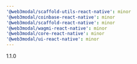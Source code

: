 ```yaml
---
'@web3modal/scaffold-utils-react-native': minor
'@web3modal/coinbase-react-native': minor
'@web3modal/scaffold-react-native': minor
'@web3modal/wagmi-react-native': minor
'@web3modal/core-react-native': minor
'@web3modal/ui-react-native': minor
---
```


1.1.0
